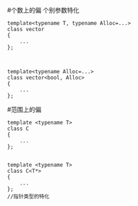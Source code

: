 #个数上的偏   个别参数特化

    template<typename T, typename Alloc=...>
    class vector
    {
        ...
    };



    template<typename Alloc=...>
    class vector<bool, Alloc>
    {
        ...
    };

#范围上的偏

    template <typename T>
    class C
    {
        ...
    };


    template <typename T>
    class C<T*>
    {
        ...
    };
    //指针类型的特化

